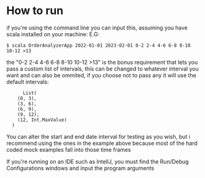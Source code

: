 # How to run

if you're using the command line you can input this, assuming you have scala installed on your machine:
E.G:

    $ scala OrderAnalyzerApp 2022-01-01 2023-02-01 0-2 2-4 4-6 6-8 8-10 10-12 >13

the "0-2 2-4 4-6 6-8 8-10 10-12 >13" is the bonus requirement that lets you pass a custom list of intervals, this can be changed to whatever interval you want and can also be ommited, if you choose not to pass any it will use the default intervals:


          List(
        (0, 3),
        (3, 6),
        (6, 9),
        (9, 12),
        (12, Int.MaxValue)
      )

You can alter the start and end date interval for testing as you wish, but i recommend using the ones in the example above because most of the hard coded mock examples fall into those time frames

If you're running on an IDE such as IntellJ, you must find the Run/Debug Configurations windows and input the program arguments
